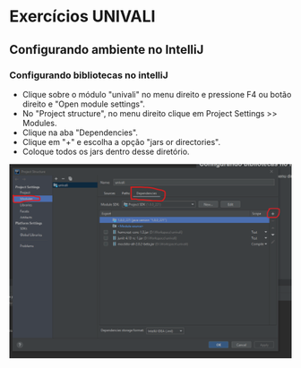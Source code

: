 # Exercícios UNIVALI

## Configurando ambiente no IntelliJ

### Configurando bibliotecas no intelliJ

* Clique sobre o módulo "univali" no menu direito e pressione F4 ou botão direito e "Open module settings".
* No "Project structure", no menu direito clique em Project Settings >> Modules.
* Clique na aba "Dependencies".
* Clique em "+" e escolha a opção "jars or directories".
* Coloque todos os jars dentro desse diretório.

![alt text](intellij.png "Title")